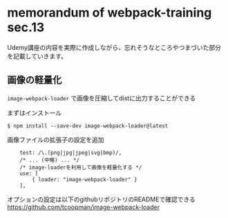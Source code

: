 # memorandum of webpack-training sec.13
Udemy講座の内容を実際に作成しながら、忘れそうなところやつまづいた部分を記載していきます。

## 画像の軽量化
`image-webpack-loader` で画像を圧縮してdistに出力することができる

まずはインストール
```
$ npm install --save-dev image-webpack-loader@latest
```

画像ファイルの拡張子の設定を追加
```
	test: /\.(png|jpg|jpeg|svg|bmp)/,
	/* ... (中略) ... */
	/* image-loaderを利用して画像を軽量化する */
	use: [
		{ loader: "image-webpack-loader" }
	],
```

オプションの設定は以下のgithubリポジトリのREADMEで確認できる
https://github.com/tcoopman/image-webpack-loader